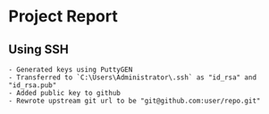# Project Report

## Using SSH 
    - Generated keys using PuttyGEN
    - Transferred to `C:\Users\Administrator\.ssh` as "id_rsa" and "id_rsa.pub"
    - Added public key to github
    - Rewrote upstream git url to be "git@github.com:user/repo.git"

